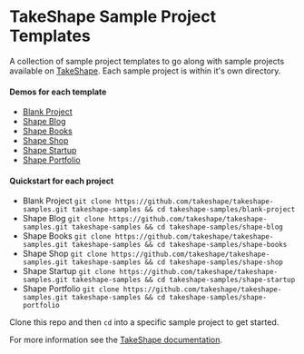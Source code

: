 # TakeShape Sample Project Templates

A collection of sample project templates to go along with sample projects available on [TakeShape](https://www.takeshape.io). Each sample project is within it's own directory.

#### Demos for each template
- [Blank Project](https://blank-project.takeshapesampleproject.com)
- [Shape Blog](https://shape-blog.takeshapesampleproject.com)
- [Shape Books](https://shape-books.takeshapesampleproject.com)
- [Shape Shop](https://shape-shop.takeshapesampleproject.com)
- [Shape Startup](https://shape-startup.takeshapesampleproject.com)
- [Shape Portfolio](https://shape-portfolio.takeshapesampleproject.com)

#### Quickstart for each project
- Blank Project `git clone https://github.com/takeshape/takeshape-samples.git takeshape-samples && cd takeshape-samples/blank-project`
- Shape Blog `git clone https://github.com/takeshape/takeshape-samples.git takeshape-samples && cd takeshape-samples/shape-blog`
- Shape Books `git clone https://github.com/takeshape/takeshape-samples.git takeshape-samples && cd takeshape-samples/shape-books`
- Shape Shop `git clone https://github.com/takeshape/takeshape-samples.git takeshape-samples && cd takeshape-samples/shape-shop`
- Shape Startup `git clone https://github.com/takeshape/takeshape-samples.git takeshape-samples && cd takeshape-samples/shape-startup`
- Shape Portfolio `git clone https://github.com/takeshape/takeshape-samples.git takeshape-samples && cd takeshape-samples/shape-portfolio`

Clone this repo and then `cd` into a specific sample project to get started.

For more information see the [TakeShape documentation](https://www.takeshape.io/docs/quickstart/).
